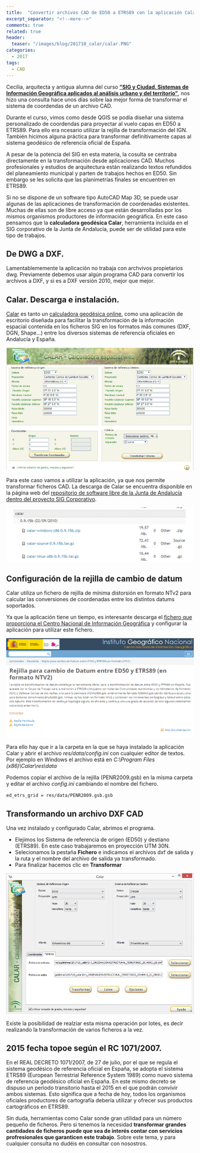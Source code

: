 ```yaml
---
title:  "Convertir archivos CAD de ED50 a ETRS89 con la aplicación Calar."
excerpt_separator: "<!--more-->"
comments: true
related: true
header:
  teaser: "/images/blog/201710_calar/calar.PNG"
categories: 
  - 2017
tags:
  - CAD
---
```


Cecilia, arquitecta y antigua alumna del curso  [**“SIG y Ciudad. Sistemas de Información Geográfica aplicados al análisis urbano y del territorio”**](/formacion), nos hizo una consulta hace unos días sobre laa mejor forma de transformar  el sistema de coordendas de un archivo CAD.

<!--more-->

Durante el curso, vimos como desde QGIS se podía diseñar una sistema personalizado de coordendas para proyectar al vuelo capas en ED50 a ETRS89. Para ello era ncesario utilizar la rejilla de transformación del IGN. También hicimos alguna práctica para transformar definitivamente capas al sistema geodésico de referencia oficial de España.

A pesar de la potencia del SIG en esta materia, la cosulta se centraba directamente en la transformación desde aplicaciones CAD. Muchos profesionales y estudios de arquitectura están realizando textos refundidos del planeamiento municipal y parten de trabajos hechos en ED50. Sin embargo se les solicita que las planimetrías finales se encuentren en ETRS89.

Si no se dispone de un software tipo AutoCAD Map 3D, se puede usar algunas de las aplicaciones de transformación de coordenadas existentes. Muchas de ellas son de libre acceso ya que están desarrolladas por los mismos organismos productores de información geográfica. En este caso pensamos que la **calculadora geodésica Calar**, herramienta incluída en el SIG corporativo de la Junta de Andalucía, puede ser de utilidad para este tipo de trabajos.

## De DWG a DXF.

Lamentablememente la aplicación no trabaja con archvivos propietarios dwg. Previamente debemos usar algún programa CAD para convertir los archivos a DXF, y si es a DXF versión 2010, mejor que mejor. 

## Calar. Descarga e instalación.

[Calar](http://www.juntadeandalucia.es/organismos/empleoempresaycomercio/areas/estadistica/cartografia/paginas/cliente-geodesia.html) es tanto un [calculadora geodésica online](http://www.juntadeandalucia.es/servicios/mapas/geodesiaclient/), como una aplicación de escritorio diseñada para facilitar la transformación de la información espacial contenida en los ficheros SIG en los formatos más comunes  (DXF, DGN, Shape...) entre los diversos sistemas de referencia oficiales en Andalucía y España.

![Calar. Calculadora geodésica online](/images/blog/201710_calar/servicio.PNG)

Para este caso vamos a utilizar la aplicación, ya que nos permite transformar ficheros CAD. La descarga de Calar se encuentra disponible en la página web del [repositorio de software libre de la Junta de Andalucía dentro del proyecto SIG Corporativo](http://www.juntadeandalucia.es/repositorio/usuario/peticiones/directaInfoBasica.jsf?linkDummyForm:_idcl=items_descarga:15:items_descarga:0:_id191&).

![Repositorio de software libre de la Junta de Andalucía dentro del proyecto SIG Corporativo](/images/blog/201710_calar/repositorio.PNG)

## Configuración de la rejilla de cambio de datum

Calar utiliza un fichero de rejilla de mínima distorsión en formato NTv2 para calcular las conversiones de coordenadas entre los distintos datums soportados. 

Ya que la aplicación tiene un tiempo, es interesante descarga el [fichero que proporciona el Centro Nacional de Información Geográfica](http://www.ign.es/web/ign/portal/gds-rejilla-cambio-datum) y configurar la aplicación para utilizar este fichero. 

![Descarga rejilla NTv2 IGN](/images/blog/201710_calar/rejilla.PNG)

Para ello hay que ir a la carpeta en la que se haya instalado la aplicación Calar y abrir el archivo *res/data/config.ini* con cualquier editor de textos.  Por ejemplo en Windows el archivo está en *C:\Program Files (x86)\Calar\res\data*

Podemos copiar el archivo de la rejilla (PENR2009.gsb) en la misma carpeta y editar el archivo *config.ini* cambiando el nombre del fichero.

	ed_etrs_grid = res/data/PENR2009.gsb.gsb

## Transformando un archivo DXF CAD

Una vez instalado y configurado Calar, abrimos el programa. 

- Elejimos los Sistema de referencia de origen (ED50) y destiano (ETRS89). En este caso trabajaremos en proyección UTM 30N.
- Selecionamos la pestaña **Fichero** e indicamos el archivos dxf de salida y la ruta y el nombre del archivo de salida ya transformado.
- Para finalizar hacemos clic en **Transformar**

![Calar. Ficheo DXF](/images/blog/201710_calar/dxf.PNG)

Existe la posibilidad de realziar esta misma operación por lotes, es decir realizando la transformación de varios ficheros a la vez. 

## 2015 fecha topoe según el RC 1071/2007.

En el REAL DECRETO 1071/2007, de 27 de julio, por el que se regula el sistema geodésico de referencia oficial en España, se adopta el sistema ETRS89 (European Terrestrial Reference System 1989) como nuevo sistema de referencia geodésico oficial en España. En este mismo decreto se dispuso un periodo transitorio hasta el 2015 en el que podrán convivir ambos sistemas. Esto significa que a fecha de hoy, todos los organismos oficiales productores de cartografía debería utilizar y ofrecer sus productos cartográficos en ETRS89. 

Sin duda, herramientas como Calar sonde gran utilidad para un número pequeño de ficheros. Pero si tenemos la necesidad **transformar grandes cantidades de ficheros puede que sea de interés contar con servicios profresionales que garanticen este trabajo**. Sobre este tema, y para cualquier consulta no dudéis en consultar con nosostros.
